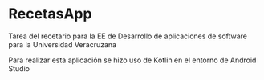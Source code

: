 # RecetasApp
Tarea del recetario para la EE de Desarrollo de aplicaciones de software para la Universidad Veracruzana

Para realizar esta aplicación se hizo uso de Kotlin en el entorno de Android Studio
